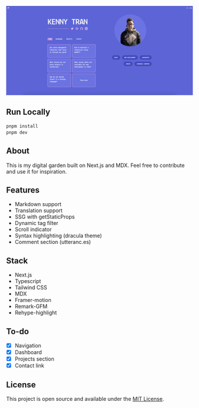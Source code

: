 ![screenshot](./public/og.png)

## Run Locally

```bash
pnpm install
pnpm dev
```

## About

This is my digital garden built on Next.js and MDX. Feel free to contribute and use it for inspiration.

## Features

- Markdown support
- Translation support
- SSG with getStaticProps
- Dynamic tag filter
- Scroll indicator
- Syntax highlighting (dracula theme)
- Comment section (utteranc.es)

## Stack

- Next.js
- Typescript
- Tailwind CSS
- MDX
- Framer-motion
- Remark-GFM
- Rehype-highlight

## To-do

- [x] Navigation
- [x] Dashboard
- [x] Projects section
- [x] Contact link

## License

This project is open source and available under the [MIT License](LICENSE.md).
